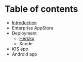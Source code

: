 # Table of contents

* [Introduction](README.md)
* Enterprise AppStore
* Deployment
  * [Heroku](deployment/heroku.md)
  * Xcode
* iOS app
* Android app

